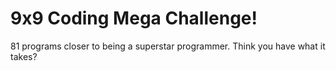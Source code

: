 # 9x9 Coding Mega Challenge!
81 programs closer to being a superstar programmer. Think you have what it takes?
